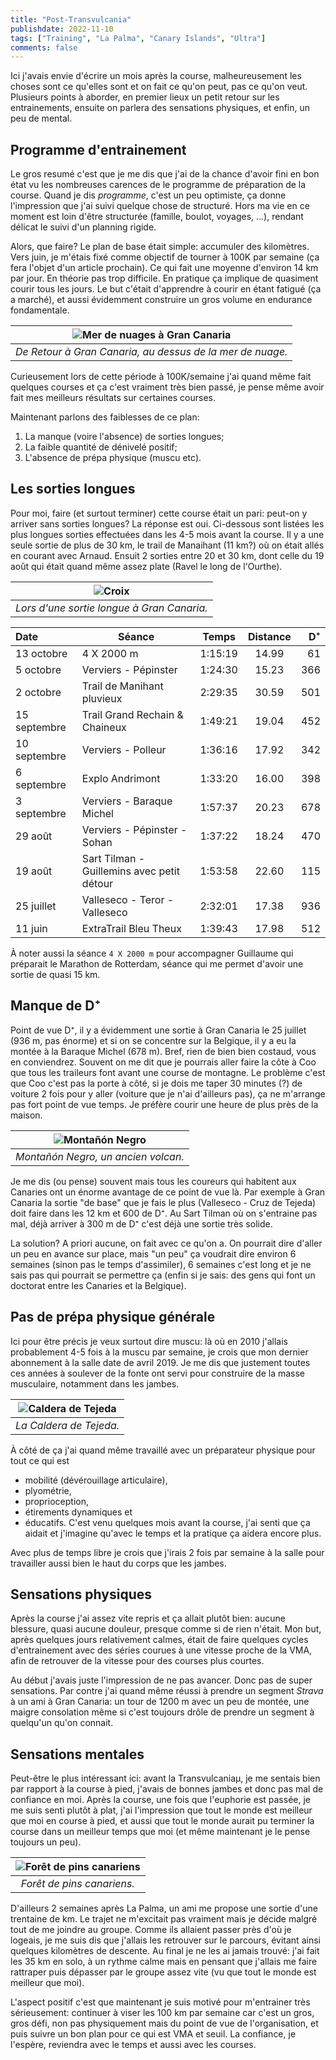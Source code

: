 ```yaml
---
title: "Post-Transvulcania"
publishdate: 2022-11-10
tags: ["Training", "La Palma", "Canary Islands", "Ultra"]
comments: false
---
```


Ici j'avais envie d'écrire un mois après la course, malheureusement les choses sont ce qu'elles sont et on fait ce qu'on peut, pas ce qu'on veut.
Plusieurs points à aborder, en premier lieux un petit retour sur les entrainements, ensuite on parlera des sensations physiques, et enfin, un peu de mental.

## Programme d'entrainement

Le gros resumé c'est que je me dis que j'ai de la chance d'avoir fini en bon état vu les nombreuses carences de le programme de préparation de la course. Quand je dis _programme_, c'est un peu optimiste, ça donne l'impression que j'ai suivi quelque chose de structuré. Hors ma vie en ce moment est loin d'être structurée (famille, boulot, voyages, ...), rendant délicat le suivi d'un planning rigide.

Alors, que faire? Le plan de base était simple: accumuler des kilomètres. Vers juin, je m'étais fixé comme objectif de tourner à 100K par semaine (ça fera l'objet d'un article prochain). Ce qui fait une moyenne d'environ 14 km par jour. En théorie pas trop difficile. En pratique ça implique de quasiment courir tous les jours. Le but c'était d'apprendre à courir en étant fatigué (ça a marché), et aussi évidemment construire un gros volume en endurance fondamentale.

| ![Mer de nuages à Gran Canaria](./images/1-cloudsIMG_7412.JPG) |
|:--:|
| _De Retour à Gran Canaria, au dessus de la mer de nuage._|

Curieusement lors de cette période à 100K/semaine j'ai quand même fait quelques courses et ça c'est vraiment très bien passé, je pense même avoir fait mes meilleurs résultats sur certaines courses. 

Maintenant parlons des faiblesses de ce plan:
1. La manque (voire l'absence) de sorties longues;
2. La faible quantité de dénivelé positif;
3. L'absence de prépa physique (muscu etc).

## Les sorties longues

Pour moi, faire (et surtout terminer) cette course était un pari: peut-on y arriver sans sorties longues? La réponse est oui. 
Ci-dessous sont listées les plus longues sorties effectuées dans les 4-5 mois avant la course. Il y a une seule sortie de plus de 30 km, le trail de Manaihant (11 km?) où on était allés en courant avec Arnaud. Ensuit 2 sorties entre 20 et 30 km, dont celle du 19 août qui était quand même assez plate (Ravel le long de l'Ourthe).

| ![Croix](./images/2-crossIMG_7431.JPG) |
|:--:|
| _Lors d'une sortie longue à Gran Canaria._|

| Date           |   Séance         | Temps         | Distance       | D⁺ |
|:-------------|--------------|--------------|:--------------:|--------------:|
|13 octobre		|4 X 2000 m | 	1:15:19 |	14.99  |	61 |
|5 octobre 		|Verviers - Pépinster| 	1:24:30 |	15.23  |	366  |
|2 octobre  	|Trail de Manihant pluvieux  |	2:29:35  |	30.59  |	501  |	
|15 septembre	|Trail Grand Rechain & Chaineux | 	1:49:21 |	19.04  |	452  |	
|10 septembre 	|Verviers - Polleur |	1:36:16 |	17.92  |	342 |	
|6 septembre 	|Explo Andrimont |	1:33:20 |	16.00 |	398  |
|3 septembre 	|Verviers - Baraque Michel| 	1:57:37 |	20.23  |	678  |	
|29 août		|Verviers - Pépinster - Sohan |	1:37:22 |	18.24  |	470  |
|19 août		|Sart Tilman - Guillemins avec petit détour |	1:53:58  |	22.60  |	115  |	
|25 juillet		|Valleseco - Teror - Valleseco |	2:32:01  |	17.38  |	936  |
|11 juin		|ExtraTrail Bleu Theux 	| 1:39:43 |	17.98 |	512 |

À noter aussi la séance `4 X 2000 m` pour accompagner Guillaume qui préparait le Marathon de Rotterdam, séance qui me permet d'avoir une sortie de quasi 15 km. 

## Manque de D⁺

Point de vue D⁺, il y a évidemment une sortie à Gran Canaria le 25 juillet (936 m, pas énorme) et si on se concentre sur la Belgique, il y a eu la montée à la Baraque Michel (678 m). Bref, rien de bien bien costaud, vous en conviendrez. Souvent on me dit que je pourrais aller faire la côte à Coo que tous les traileurs font avant une course de montagne. Le problème c'est que Coo c'est pas la porte à côté, si je dois me taper 30 minutes (?) de voiture 2 fois pour y aller (voiture que je n'ai d'ailleurs pas), ça ne m'arrange pas fort point de vue temps. Je préfère courir une heure de plus près de la maison. 

| ![Montañón Negro](./images/3-volcanoIMG_7422.JPG) |
|:--:|
| _Montañón Negro, un ancien volcan._|

Je me dis (ou pense) souvent mais tous les coureurs qui habitent aux Canaries ont un énorme avantage de ce point de vue là. Par exemple à Gran Canaria la sortie "de base" que je fais le plus (Valleseco - Cruz de Tejeda) doit faire dans les 12 km et 600 de D⁺. Au Sart Tilman où on s'entraine pas mal, déjà arriver à 300 m de D⁺ c'est déjà une sortie très solide.

La solution? A priori aucune, on fait avec ce qu'on a. On pourrait dire d'aller un peu en avance sur place, mais "un peu" ça voudrait dire environ 6 semaines (sinon pas le temps d'assimiler), 6 semaines c'est long et je ne sais pas qui pourrait se permettre ça (enfin si je sais: des gens qui font un doctorat entre les Canaries et la Belgique). 

## Pas de prépa physique générale

Ici pour être précis je veux surtout dire muscu: là où en 2010 j'allais probablement 4-5 fois à la muscu par semaine, je crois que mon dernier abonnement à la salle date de avril 2019. Je me dis que justement toutes ces années à soulever de la fonte ont servi pour construire de la masse musculaire, notamment dans les jambes.

| ![Caldera de Tejeda](./images/4-CalderaIMG_7405.JPG) |
|:--:|
| _La Caldera de Tejeda._|

À côté de ça j'ai quand même travaillé avec un préparateur physique pour tout ce qui est
- mobilité (dévérouillage articulaire), 
- plyométrie, 
- proprioception, 
- étirements dynamiques et 
- éducatifs. 
C'est venu quelques mois avant la course, j'ai senti que ça aidait et j'imagine qu'avec le temps et la pratique ça aidera encore plus. 

Avec plus de temps libre je crois que j'irais 2 fois par semaine à la salle pour travailler aussi bien le haut du corps que les jambes. 

## Sensations physiques

Après la course j'ai assez vite repris et ça allait plutôt bien: aucune blessure, quasi aucune douleur, presque comme si de rien n'était. Mon but, après quelques jours relativement calmes, était de faire quelques cycles d'entrainement avec des séries courues à une vitesse proche de la VMA, afin de retrouver de la vitesse pour des courses plus courtes. 

Au début j'avais juste l'impression de ne pas avancer. Donc pas de super sensations. Par contre j'ai quand même réussi à prendre un segment _Strava_ à un ami à Gran Canaria: un tour de 1200 m avec un peu de montée, une maigre consolation même si c'est toujours drôle de prendre un segment à quelqu'un qu'on connait.

## Sensations mentales

Peut-être le plus intéressant ici: avant la Transvulcaniaµ, je me sentais bien par rapport à la course à pied, j'avais de bonnes jambes et donc pas mal de confiance en moi. Après la course, une fois que l'euphorie est passée, je me suis senti plutôt à plat, j'ai l'impression que tout le monde est meilleur que moi en course à pied, et aussi que tout le monde aurait pu terminer la course dans un meilleur temps que moi (et même maintenant je le pense toujours un peu).

| ![Forêt de pins canariens](./images/6-IMG_8112.JPG) |
|:--:|
| _Forêt de pins canariens._|

D'ailleurs 2 semaines après La Palma, un ami me propose une sortie d'une trentaine de km. Le trajet ne m'excitait pas vraiment mais je décide malgré tout de me joindre au groupe. Comme ils allaient passer près d'où je logeais, je me suis dis que j'allais les retrouver sur le parcours, évitant ainsi quelques kilomètres de descente. Au final je ne les ai jamais trouvé: j'ai fait les 35 km en solo, à un rythme calme mais en pensant que j'allais me faire rattraper puis dépasser par le groupe assez vite (vu que tout le monde est meilleur que moi).

L'aspect positif c'est que maintenant je suis motivé pour m'entrainer très sérieusement: continuer à viser les 100 km par semaine car c'est un gros, gros défi, non pas physiquement mais du point de vue de l'organisation, et puis suivre un bon plan pour ce qui est VMA et seuil. La confiance, je l'espère, reviendra avec le temps et aussi avec les courses. 




